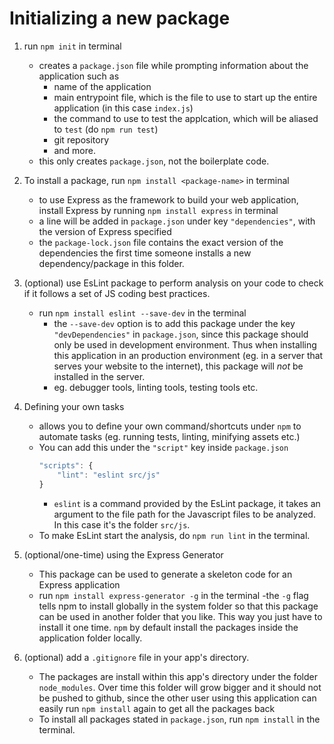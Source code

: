 # Initializing a new package

1. run `npm init` in terminal
	- creates a `package.json` file while prompting information about the application such as
		- name of the application
		- main entrypoint file, which is the file to use to start up the entire application (in this case `index.js`)
		- the command to use to test the applcation, which will be aliased to `test` (do `npm run test`)
		- git repository
		- and more.
	- this only creates `package.json`, not the boilerplate code.

2. To install a package, run `npm install <package-name>` in terminal
	- to use Express as the framework to build your web application, install Express by running `npm install express` in terminal
	- a line will be added in `package.json` under key `"dependencies"`, with the version of Express specified
	- the `package-lock.json` file contains the exact version of the dependencies the first time someone installs a new dependency/package in this folder.

3. (optional) use EsLint package to perform analysis on your code to check if it follows a set of JS coding best practices.
	- run `npm install eslint --save-dev` in the terminal
		- the `--save-dev` option is to add this package under the key `"devDependencies"` in `package.json`, since this package should only be used in development environment. Thus when installing this application in an production environment (eg. in a server that serves your website to the internet), this package will *not* be installed in the server.
		- eg. debugger tools, linting tools, testing tools etc.

4. Defining your own tasks
	- allows you to define your own command/shortcuts under `npm` to automate tasks (eg. running tests, linting, minifying assets etc.)
	- You can add this under the `"script"` key inside `package.json`
		```javascript
		"scripts": {
			"lint": "eslint src/js"
		}
		```
		- `eslint` is a command provided by the EsLint package, it takes an argument to the file path for the Javascript files to be analyzed. In this case it's the folder `src/js`.
	- To make EsLint start the analysis, do `npm run lint` in the terminal.

5. (optional/one-time) using the Express Generator
	- This package can be used to generate a skeleton code for an Express application 
	- run `npm install express-generator -g` in the terminal
		-the `-g` flag tells npm to install globally in the system folder so that this package can be used in another folder that you like. This way you just have to install it one time. `npm` by default install the packages inside the application folder locally.

6. (optional) add a `.gitignore` file in your app's directory.
	- The packages are install within this app's directory under the folder `node_modules`. Over time this folder will grow bigger and it should not be pushed to github, since the other user using this application can easily run `npm install` again to get all the packages back
	- To install all packages stated in `package.json`, run `npm install` in the terminal.